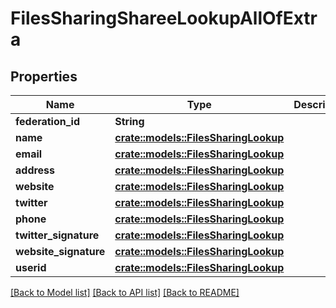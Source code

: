 # FilesSharingShareeLookupAllOfExtra

## Properties

Name | Type | Description | Notes
------------ | ------------- | ------------- | -------------
**federation_id** | **String** |  | 
**name** | [**crate::models::FilesSharingLookup**](FilesSharingLookup.md) |  | 
**email** | [**crate::models::FilesSharingLookup**](FilesSharingLookup.md) |  | 
**address** | [**crate::models::FilesSharingLookup**](FilesSharingLookup.md) |  | 
**website** | [**crate::models::FilesSharingLookup**](FilesSharingLookup.md) |  | 
**twitter** | [**crate::models::FilesSharingLookup**](FilesSharingLookup.md) |  | 
**phone** | [**crate::models::FilesSharingLookup**](FilesSharingLookup.md) |  | 
**twitter_signature** | [**crate::models::FilesSharingLookup**](FilesSharingLookup.md) |  | 
**website_signature** | [**crate::models::FilesSharingLookup**](FilesSharingLookup.md) |  | 
**userid** | [**crate::models::FilesSharingLookup**](FilesSharingLookup.md) |  | 

[[Back to Model list]](../README.md#documentation-for-models) [[Back to API list]](../README.md#documentation-for-api-endpoints) [[Back to README]](../README.md)


